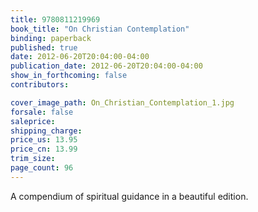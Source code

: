 ```yaml
---
title: 9780811219969
book_title: "On Christian Contemplation"
binding: paperback
published: true
date: 2012-06-20T20:04:00-04:00
publication_date: 2012-06-20T20:04:00-04:00
show_in_forthcoming: false
contributors:

cover_image_path: On_Christian_Contemplation_1.jpg
forsale: false
saleprice:
shipping_charge:
price_us: 13.95
price_cn: 13.99
trim_size:
page_count: 96
---
```

A compendium of spiritual guidance in a beautiful edition.

